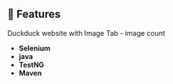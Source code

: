 ## 🧐 Features

Duckduck website with Image Tab - image count

- **Selenium**
- **java**
- **TestNG**
- **Maven**
